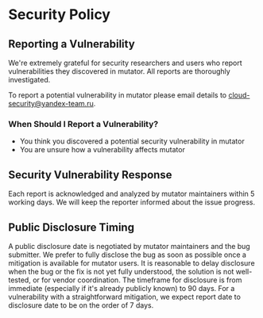 # Security Policy

## Reporting a Vulnerability

We're extremely grateful for security researchers and users who report vulnerabilities they discovered in mutator. All reports are thoroughly investigated.

To report a potential vulnerability in mutator please email details to [cloud-security@yandex-team.ru](mailto:cloud-security@yandex-team.ru).

### When Should I Report a Vulnerability?

- You think you discovered a potential security vulnerability in mutator
- You are unsure how a vulnerability affects mutator

## Security Vulnerability Response

Each report is acknowledged and analyzed by mutator maintainers within 5 working days.
We will keep the reporter informed about the issue progress.

## Public Disclosure Timing

A public disclosure date is negotiated by mutator maintainers and the bug submitter. We prefer to fully disclose the bug as soon as possible once a mitigation is available for mutator users. It is reasonable to delay disclosure when the bug or the fix is not yet fully understood, the solution is not well-tested, or for vendor coordination. The timeframe for disclosure is from immediate (especially if it's already publicly known) to 90 days. For a vulnerability with a straightforward mitigation, we expect report date to disclosure date to be on the order of 7 days.
